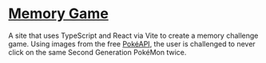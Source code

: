 # [Memory Game](https://drobbins-poke-memory-game.vercel.app)

A site that uses TypeScript and React via Vite to create a memory challenge game. Using images from the free [PokéAPI](https://pokeapi.co/), the user is challenged to never click on the same Second Generation PokéMon twice.
